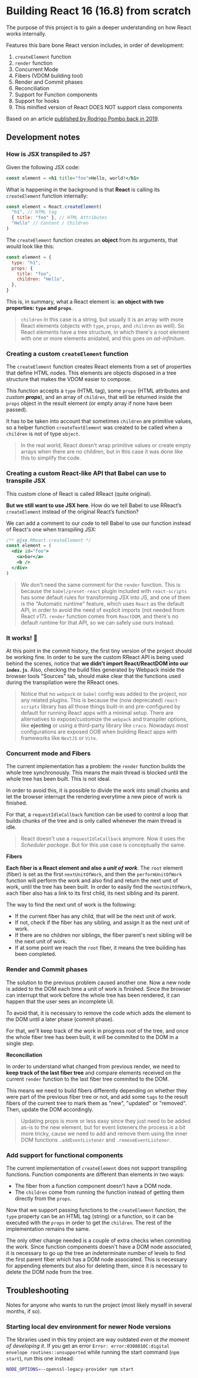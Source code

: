 # Building React 16 (16.8) from scratch

The purpose of this project is to gain a deeper understanding on how React works internally.

Features this bare bone React version includes, in order of development:

1. `createElement` function
2. `render` function
3. Concurrent Mode
4. Fibers (VDOM building tool)
5. Render and Commit phases
6. Reconciliation
7. Support for Function components
8. Support for hooks
9. This minified version of React DOES NOT support class components

Based on an article [published by Rodrigo Pombo back in 2019](https://pomb.us/build-your-own-react/).

## Development notes

### How is JSX transpiled to JS?

Given the following JSX code:

```jsx
const element = <h1 title="foo">Hello, world!</h1>
```

What is happening in the background is that **React** is calling its `createElement` function internally:

```js
const element = React.createElement(
  "h1", // HTML tag
  { title: "foo" }, // HTML Attributes
  "Hello" // Content / Children
)
```

The `createElement` function creates an **object** from its arguments, that would look like this:

```js
const element = {
  type: "h1",
  props: {
    title: "foo",
    children: "Hello",
  },
}
```

This is, in summary, what a React element is: **an object with two properties: `type` and `props`**.

> `children` in this case is a string, but usually it is an array with more React elements (objects with `type`, `props`, and `children` as well). So React elements have a tree structure, in which there's a root element with one or more elements anidated, and this goes on _ad-infinitum_.

### Creating a custom `createElement` function

The `createElement` function creates React elements from a set of properties that define HTML nodes. This elements are objects disposed in a tree structure that makes the VDOM easier to compose.

This function accepts a `type` (HTML tag), some `props` (HTML attributes and _custom **props**_), and an array of `children`, that will be returned inside the `props` object in the result element (or empty array if none have been passed).

It has to be taken into account that sometimes `children` are primitive values, so a helper function `createTextElement` was created to be called when a `children` is not of type `object`.

> In the real world, React doesn’t wrap primitive values or create empty arrays when there are no children, but in this case it was done like this to simplify the code.

### Creating a custom React-like API that Babel can use to transpile JSX

This custom clone of React is called RReact (quite original).

**But we still want to use JSX here**. How do we tell Babel to use RReact’s `createElement` instead of the original React’s function?

We can add a comment to our code to tell Babel to use our function instead of React's one when transpiling JSX:

```jsx
/** @jsx RReact.createElement */
const element = (
  <div id="foo">
    <a>bar</a>
    <b />
  </div>
)
```

> We don't need the same comment for the `render` function. This is because the `babel/preset-react` plugin included with `react-scripts` has some default rules for transforming JSX into JS, and one of them is the "Automatic runtime" feature, which uses `React` as the default API, in order to avoid the need of explicit imports (not needed from React v17). `render` function comes from `ReactDOM`, and there's no default runtime for that API, so we can safely use ours instead.

### It works! 🤖

At this point in the commit history, the first tiny version of the project should be working fine. In order to be sure the custom RReact API is being used behind the scenes, notice that **we didn't import React/ReactDOM into our `index.js`**. Also, checking the build files generated by Webpack inside the browser tools "Sources" tab, should make clear that the functions used during the transpilation were the RReact ones.

> Notice that no `webpack` or `babel` config was added to the project, nor any related plugins. This is because the (now deprecated) `react-scripts` library has all those things built-in and pre-configured by default for running React apps with a minimal setup. There are alternatives to expose/customize the `webpack` and transpiler options, like **ejecting** or using a third-party library like `craco`. Nowadays most configurations are exposed OOB when building React apps with frameworks like `NextJS` or `Vite`.

### Concurrent mode and Fibers

The current implementation has a problem: the `render` function builds the whole tree synchronously. This means the main thread is blocked until the whole tree has been built. This is not ideal.

In order to avoid this, it is possible to divide the work into small chunks and let the browser interrupt the rendering everytime a new piece of work is finished.

For that, a `requestIdleCallback` function can be used to control a loop that builds chunks of the tree and is only called whenever the main thread is idle.

> React doesn't use a `requestIdleCallback` anymore. Now it uses the _Scheduler package_. But for this use case is conceptually the same.

**Fibers**

**Each fiber is a React element and also a _unit of work_**. The `root` element (fiber) is set as the first `nextUnitOfWork`, and then the `performUnitOfWork` function will perform the work and also find and return the next unit of work, until the tree has been built. In order to easily find the `nextUnitOfWork`, each fiber also has a link to its first child, its next sibling and its parent.

The way to find the next unit of work is the following:

- If the current fiber has any child, that will be the next unit of work.
- If not, check if the fiber has any sibling, and assign it as the next unit of work.
- If there are no children nor siblings, the fiber parent's next sibling will be the next unit of work.
- If at some point we reach the `root` fiber, it means the tree building has been completed.

### Render and Commit phases

The solution to the previous problem caused another one. Now a new node is added to the DOM each time a unit of work is finished. Since the browser can interrupt that work before the whole tree has been rendered, it can happen that the user sees an incomplete UI.

To avoid that, it is necessary to remove the code which adds the element to the DOM until a later phase (commit phase).

For that, we'll keep track of the work in progress root of the tree, and once the whole fiber tree has been built, it will be commited to the DOM in a single step.

**Reconciliation**

In order to understand what changed from previous render, we need to **keep track of the last fiber tree** and compare elements received on the current `render` function to the last fiber tree commited to the DOM.

This means we need to build fibers differently depending on whether they were part of the previous fiber tree or not, and add some `tags` to the result fibers of the current tree to mark them as "new", "updated" or "removed". Then, update the DOM accordingly.

> Updating props is more or less easy since they just need to be added as-is to the new element, but for event listeners the process is a bit more tricky, cause we need to add and remove them using the inner DOM functions `.addEventListener` and `.removeEventListener`.

### Add support for functional components

The current implementation of `createElement` does not support transpiling functions. Function components are different than elements in two ways:

- The fiber from a function component doesn't have a DOM node.
- The `children` come from running the function instead of getting them directly from the `props`.

Now that we support passing functions to the `createElement` function, the `type` property can be an HTML tag (string) or a function, so it can be executed with the `props` in order to get the `children`. The rest of the implementation remains the same.

The only other change needed is a couple of extra checks when commiting the work. Since function components doesn't have a DOM node associated, it is necessary to go up the tree an indeterminate number of levels to find the first parent fiber which has a DOM node associated. This is necessary for appending elements but also for deleting them, since it is necessary to delete the DOM node from the tree.

## Troubleshooting

Notes for anyone who wants to run the project (most likely myself in several months, if so).

### Starting local dev environment for newer Node versions

The libraries used in this tiny project are way outdated _even at the moment of developing it_. If you get an error `Error: error:0308010C:digital envelope routines::unsupported` while running the start command (`npm start`), run this one instead:

```bash
NODE_OPTIONS=--openssl-legacy-provider npm start
```
